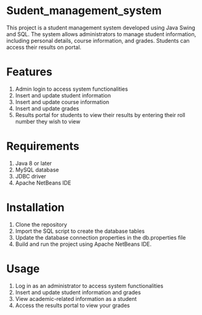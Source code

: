 # Sudent_management_system

This project is a student management system developed using Java Swing and SQL. The system allows administrators to manage student information, including personal details, course information, and grades. Students can access their results on portal.

# Features
1. Admin login to access system functionalities
2. Insert and update student information
3. Insert and update course information
4. Insert and update grades
5. Results portal for students to view their results by entering their roll number they wish to view

# Requirements
1. Java 8 or later
2. MySQL database
3. JDBC driver
4. Apache NetBeans IDE


# Installation
1. Clone the repository
2. Import the SQL script to create the database tables
3. Update the database connection properties in the db.properties file
4. Build and run the project using Apache NetBeans IDE.


# Usage
1. Log in as an administrator to access system functionalities
2. Insert and update student information and grades
3. View academic-related information as a student
4. Access the results portal to view your grades

